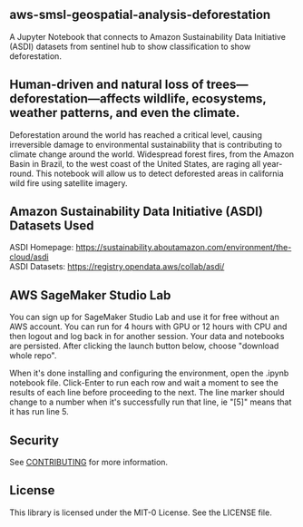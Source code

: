 ## aws-smsl-geospatial-analysis-deforestation
A Jupyter Notebook that connects to Amazon Sustainability Data Initiative (ASDI) datasets from sentinel hub to show classification to show deforestation.

## Human-driven and natural loss of trees—deforestation—affects wildlife, ecosystems, weather patterns, and even the climate.
Deforestation around the world has reached a critical level, causing irreversible damage to environmental sustainability that is contributing to climate change around the world. Widespread forest fires, from the Amazon Basin in Brazil, to the west coast of the United States, are raging all year-round. This notebook will allow us to detect deforested areas in california wild fire using satellite imagery.


## Amazon Sustainability Data Initiative (ASDI) Datasets Used
ASDI Homepage: https://sustainability.aboutamazon.com/environment/the-cloud/asdi \
ASDI Datasets: https://registry.opendata.aws/collab/asdi/


## AWS SageMaker Studio Lab
You can sign up for SageMaker Studio Lab and use it for free without an AWS account. You can run for 4 hours with GPU or 12 hours with CPU and then logout and log back in for another session. Your data and notebooks are persisted. After clicking the launch button below, choose "download whole repo".

When it's done installing and configuring the environment, open the .ipynb notebook file. Click-Enter to run each row and wait a moment to see the results of each line before proceeding to the next. The line marker should change to a number when it's successfully run that line, ie "[5]" means that it has run line 5.

## Security

See [CONTRIBUTING](CONTRIBUTING.md#security-issue-notifications) for more information.

## License

This library is licensed under the MIT-0 License. See the LICENSE file.

